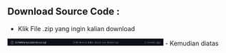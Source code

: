 ## Download Source Code : 
- Klik File .zip yang ingin kalian download
<img src="Panduan/1.png" width="350" title="1">
- Kemudian diatas 
